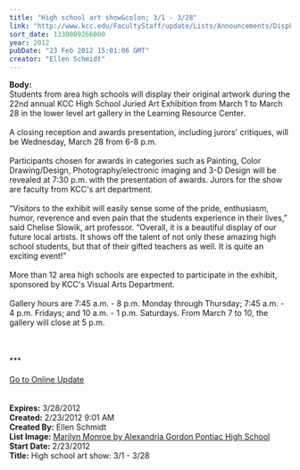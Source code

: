 ```yaml
---
title: "High school art show&colon; 3/1 - 3/28"
link: "http://www.kcc.edu/FacultyStaff/update/Lists/Announcements/DispForm.aspx?ID=613"
sort_date: 1330009266000
year: 2012
pubDate: "23 Feb 2012 15:01:06 GMT"
creator: "Ellen Schmidt"
---
```


<div><b>Body:</b> <div class="ExternalClass4AC03B9E1A4F432AAA784D48090DA33D">
<div>Students from area high schools will display their original artwork during the 22nd annual KCC High School Juried Art Exhibition from March 1 to March 28 in the lower level art gallery in the Learning Resource Center. </div>
<div> </div>
<div>A closing reception and awards presentation, including jurors' critiques, will be Wednesday, March 28 from 6-8 p.m.</div>
<div> </div>
<div>Participants chosen for awards in categories such as Painting, Color Drawing/Design, Photography/electronic imaging and 3-D Design will be revealed at 7:30 p.m. with the presentation of awards. Jurors for the show are faculty from KCC's art department. </div>
<div> </div>
<div>“Visitors to the exhibit will easily sense some of the pride, enthusiasm, humor, reverence and even pain that the students experience in their lives,” said Chelise Slowik, art professor. “Overall, it is a beautiful display of our future local artists. It shows off the talent of not only these amazing high school students, but that of their gifted teachers as well. It is quite an exciting event!”</div>
<div><br />More than 12 area high schools are expected to participate in the exhibit, sponsored by KCC's Visual Arts Department.</div>
<div><br />Gallery hours are 7:45 a.m. - 8 p.m. Monday through Thursday; 7:45 a.m. - 4 p.m. Fridays; and 10 a.m. - 1 p.m. Saturdays. From March 7 to 10, the gallery will close at 5 p.m.<br />
<div> </div>
<div> </div>
<div> </div>
<div>***</div>
<div> </div>
<div><a href="/FacultyStaff/update/Pages/dailyupdate.aspx">Go to Online Update</a></div>
<div> </div>
<div> </div></div></div></div>
<div><b>Expires:</b> 3/28/2012</div>
<div><b>Created:</b> 2/23/2012 9:01 AM</div>
<div><b>Created By:</b> Ellen Schmidt</div>
<div><b>List Image:</b> <a href="http://www.kcc.edu/FacultyStaff/update/PublishingImages/MarilynMonroe-by-Alexandria-Gordon-PontiacHighSchool-sm-web.JPG">Marilyn Monroe by Alexandria Gordon Pontiac High School</a></div>
<div><b>Start Date:</b> 2/23/2012</div>
<div><b>Title:</b> High school art show: 3/1 - 3/28</div>
